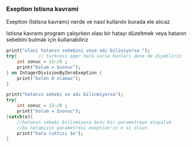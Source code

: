 ### Exeption Istisna kavrami 
Exeption (Istisna kavramı) nerde ve nasıl kullanılır burada ele alıcaz

Istisna kavramı program çalışırken olası bir hatayı düzeltmek veya hatanın sebebini bulmak için kullanabiliriz

~~~dart
print("olasi hatanın sebebini veya adı biliniyorsa ");
try{        // turkcesi eger hata varsa bunları dene de diyebliriz
    int sonuc = 12~/0 ; 
    print("bolum = $sonuc");    
} on IntagerDivisionByZeroExeption {
    print("bolen 0 olamaz");
} 
~~~
~~~dart 
print("hatanın sebebi ve adı bilinmiyorsa");
try{
    int sonuc = 12~/0 ; 
    print("bolum = $sonuc");
}catch(e){ 
    //hatanın sebebi bilinmiyosa bunu bir parametreye atayalım
    //bu hatamızın parametresi exeption'ın e si olsun 
    print("hata cıktısı $e");
}
~~~